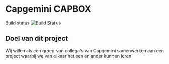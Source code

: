 # Capgemini CAPBOX
Build status [![Build Status](https://travis-ci.org/csd-cap-nl/capbox.svg?branch=development)](https://travis-ci.org/csd-cap-nl/capbox)
## Doel van dit project
Wij willen als een groep van collega's van Capgemini samenwerken aan een project waarbij we van elkaar het een en ander kunnen leren
